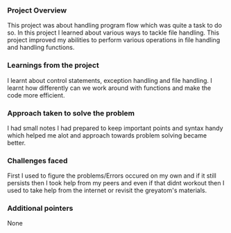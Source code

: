 ### Project Overview

 This project  was about handling program flow which was quite a task to do so. In this project I learned about various ways to tackle file handling. This project improved my abilities to perform various operations in file handling and handling functions. 


### Learnings from the project

 I learnt about control statements, exception handling and file handling. I learnt how differently can we work around with functions and make the code more efficient.


### Approach taken to solve the problem

 I had small notes I had prepared to keep important points and syntax handy which helped me alot and approach towards problem solving became better.


### Challenges faced

 First I used to figure the problems/Errors occured on my own and if it still persists then I took help from my peers and even if that didnt workout then I used to take help from the internet or revisit the greyatom's materials.


### Additional pointers

 None


